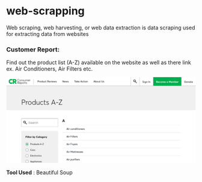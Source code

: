 # web-scrapping

Web scraping, web harvesting, or web data extraction is data scraping used for extracting data from websites

### Customer Report:

Find out the product list (A-Z) available on the website as well as there link ex. Air Conditioners, Air Filters etc.

![alt text](ConsumerReports.png)

**Tool Used** : Beautiful Soup
